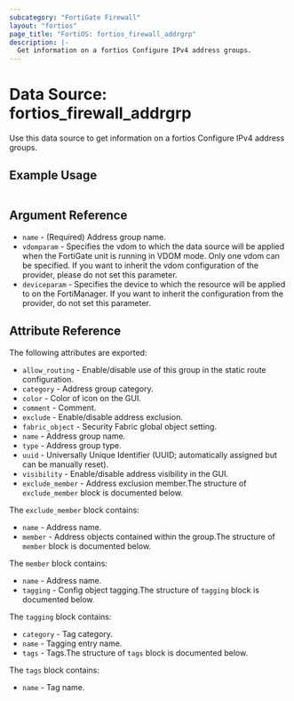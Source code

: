 ```yaml
---
subcategory: "FortiGate Firewall"
layout: "fortios"
page_title: "FortiOS: fortios_firewall_addrgrp"
description: |-
  Get information on a fortios Configure IPv4 address groups.
---
```


# Data Source: fortios_firewall_addrgrp
Use this data source to get information on a fortios Configure IPv4 address groups.


## Example Usage

```hcl

```

## Argument Reference

* `name` - (Required) Address group name.
* `vdomparam` - Specifies the vdom to which the data source will be applied when the FortiGate unit is running in VDOM mode. Only one vdom can be specified. If you want to inherit the vdom configuration of the provider, please do not set this parameter.
* `deviceparam` - Specifies the device to which the resource will be applied to on the FortiManager. If you want to inherit the configuration from the provider, do not set this parameter.

## Attribute Reference

The following attributes are exported:

* `allow_routing` - Enable/disable use of this group in the static route configuration.
* `category` - Address group category.
* `color` - Color of icon on the GUI.
* `comment` - Comment.
* `exclude` - Enable/disable address exclusion.
* `fabric_object` - Security Fabric global object setting.
* `name` - Address group name.
* `type` - Address group type.
* `uuid` - Universally Unique Identifier (UUID; automatically assigned but can be manually reset).
* `visibility` - Enable/disable address visibility in the GUI.
* `exclude_member` - Address exclusion member.The structure of `exclude_member` block is documented below.

The `exclude_member` block contains:

* `name` - Address name.
* `member` - Address objects contained within the group.The structure of `member` block is documented below.

The `member` block contains:

* `name` - Address name.
* `tagging` - Config object tagging.The structure of `tagging` block is documented below.

The `tagging` block contains:

* `category` - Tag category.
* `name` - Tagging entry name.
* `tags` - Tags.The structure of `tags` block is documented below.

The `tags` block contains:

* `name` - Tag name.
